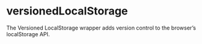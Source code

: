 # versionedLocalStorage
The Versioned LocalStorage wrapper adds version control to the browser’s localStorage API.

